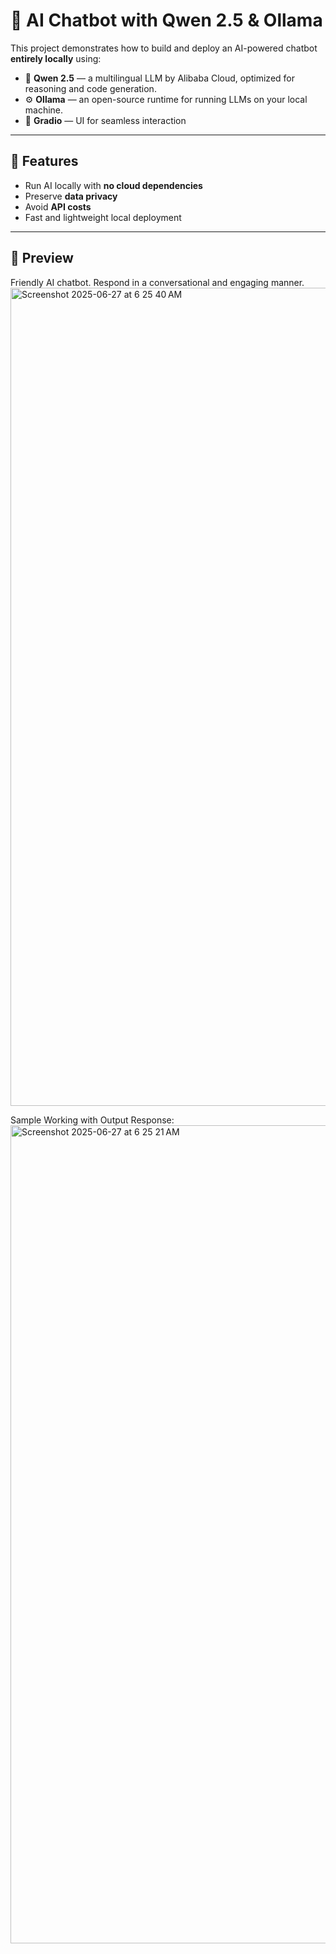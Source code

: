 # 🤖 AI Chatbot with Qwen 2.5 & Ollama

This project demonstrates how to build and deploy an AI-powered chatbot **entirely locally** using:
- 🧠 **Qwen 2.5** — a multilingual LLM by Alibaba Cloud, optimized for reasoning and code generation.
- ⚙️ **Ollama** — an open-source runtime for running LLMs on your local machine.
- 🔧 **Gradio** — UI for seamless interaction

---

## 🚀 Features

- Run AI locally with **no cloud dependencies**
- Preserve **data privacy**
- Avoid **API costs**
- Fast and lightweight local deployment

---
## 📸 Preview

Friendly AI chatbot. Respond in a conversational and engaging manner.
<img width="1309" alt="Screenshot 2025-06-27 at 6 25 40 AM" src="https://github.com/user-attachments/assets/d4a53da5-04fe-4406-b7ae-35057e43da61" />


Sample Working with Output Response: 
<img width="1309" alt="Screenshot 2025-06-27 at 6 25 21 AM" src="https://github.com/user-attachments/assets/0e883dfd-a9a8-43e0-9715-770a640bae48" />

